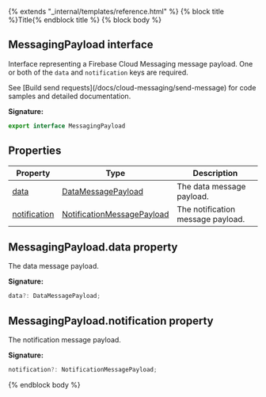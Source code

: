 {% extends "_internal/templates/reference.html" %}
{% block title %}Title{% endblock title %}
{% block body %}

## MessagingPayload interface

Interface representing a Firebase Cloud Messaging message payload. One or both of the `data` and `notification` keys are required.

See \[Build send requests\](/docs/cloud-messaging/send-message) for code samples and detailed documentation.

<b>Signature:</b>

```typescript
export interface MessagingPayload 
```

## Properties

|  Property | Type | Description |
|  --- | --- | --- |
|  [data](./firebase-admin_messaging.messagingpayload.md#messagingpayloaddata_property) | [DataMessagePayload](./firebase-admin_.datamessagepayload.md#datamessagepayload_interface) | The data message payload. |
|  [notification](./firebase-admin_messaging.messagingpayload.md#messagingpayloadnotification_property) | [NotificationMessagePayload](./firebase-admin_.notificationmessagepayload.md#notificationmessagepayload_interface) | The notification message payload. |

## MessagingPayload.data property

The data message payload.

<b>Signature:</b>

```typescript
data?: DataMessagePayload;
```

## MessagingPayload.notification property

The notification message payload.

<b>Signature:</b>

```typescript
notification?: NotificationMessagePayload;
```
{% endblock body %}
